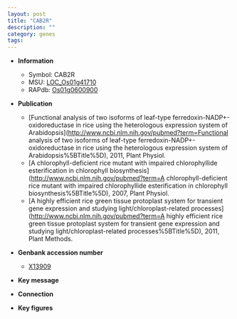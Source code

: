 ```yaml
---
layout: post
title: "CAB2R"
description: ""
category: genes
tags: 
---
```


* **Information**  
    + Symbol: CAB2R  
    + MSU: [LOC_Os01g41710](http://rice.plantbiology.msu.edu/cgi-bin/ORF_infopage.cgi?orf=LOC_Os01g41710)  
    + RAPdb: [Os01g0600900](http://rapdb.dna.affrc.go.jp/viewer/gbrowse_details/irgsp1?name=Os01g0600900)  

* **Publication**  
    + [Functional analysis of two isoforms of leaf-type ferredoxin-NADP+-oxidoreductase in rice using the heterologous expression system of Arabidopsis](http://www.ncbi.nlm.nih.gov/pubmed?term=Functional analysis of two isoforms of leaf-type ferredoxin-NADP+-oxidoreductase in rice using the heterologous expression system of Arabidopsis%5BTitle%5D), 2011, Plant Physiol.
    + [A chlorophyll-deficient rice mutant with impaired chlorophyllide esterification in chlorophyll biosynthesis](http://www.ncbi.nlm.nih.gov/pubmed?term=A chlorophyll-deficient rice mutant with impaired chlorophyllide esterification in chlorophyll biosynthesis%5BTitle%5D), 2007, Plant Physiol.
    + [A highly efficient rice green tissue protoplast system for transient gene expression and studying light/chloroplast-related processes](http://www.ncbi.nlm.nih.gov/pubmed?term=A highly efficient rice green tissue protoplast system for transient gene expression and studying light/chloroplast-related processes%5BTitle%5D), 2011, Plant Methods.

* **Genbank accession number**  
    + [X13909](http://www.ncbi.nlm.nih.gov/nuccore/X13909)

* **Key message**  

* **Connection**  

* **Key figures**  


